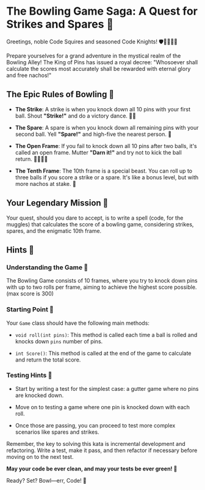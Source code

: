 ﻿# The Bowling Game Saga: A Quest for Strikes and Spares 🎳

Greetings, noble Code Squires and seasoned Code Knights! 🛡️👩‍💻👨‍💻

Prepare yourselves for a grand adventure in the mystical realm of the Bowling Alley! The King of Pins has issued a royal decree: "Whosoever shall calculate the scores most accurately shall be rewarded with eternal glory and free nachos!"

## The Epic Rules of Bowling 📜

- **The Strike**: A strike is when you knock down all 10 pins with your first ball. Shout **"Strike!"** and do a victory dance. 🕺💃
  
- **The Spare**: A spare is when you knock down all remaining pins with your second ball. Yell **"Spare!"** and high-five the nearest person. 🙏

- **The Open Frame**: If you fail to knock down all 10 pins after two balls, it's called an open frame. Mutter **"Darn it!"** and try not to kick the ball return. 🤦‍♀️🤦‍♂️

- **The Tenth Frame**: The 10th frame is a special beast. You can roll up to three balls if you score a strike or a spare. It's like a bonus level, but with more nachos at stake. 🌮

## Your Legendary Mission 🚀

Your quest, should you dare to accept, is to write a spell (code, for the muggles) that calculates the score of a bowling game, considering strikes, spares, and the enigmatic 10th frame.

## Hints 📝

### Understanding the Game 🎳
The Bowling Game consists of 10 frames, where you try to knock down pins with up to two rolls per frame, aiming to achieve the highest score possible. (max score is 300)

### Starting Point 🚀
Your `Game` class should have the following main methods:

- `void roll(int pins)`: This method is called each time a ball is rolled and knocks down `pins` number of pins.
  
- `int Score()`: This method is called at the end of the game to calculate and return the total score.

### Testing Hints 🧪
- Start by writing a test for the simplest case: a gutter game where no pins are knocked down.
  
- Move on to testing a game where one pin is knocked down with each roll.
  
- Once those are passing, you can proceed to test more complex scenarios like spares and strikes.

Remember, the key to solving this kata is incremental development and refactoring. Write a test, make it pass, and then refactor if necessary before moving on to the next test.

**May your code be ever clean, and may your tests be ever green! 🌟**

Ready? Set? Bowl—err, Code! 🚀
